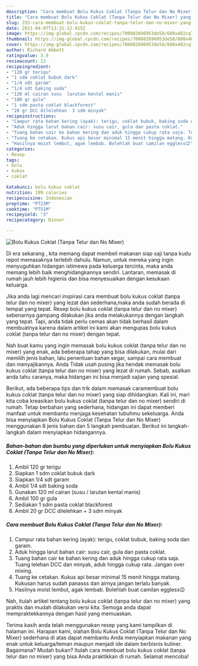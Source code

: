 ```yaml
---
description: "Cara membuat Bolu Kukus Coklat (Tanpa Telur dan No Mixer) yang enak dan Mudah Dibuat"
title: "Cara membuat Bolu Kukus Coklat (Tanpa Telur dan No Mixer) yang enak dan Mudah Dibuat"
slug: 255-cara-membuat-bolu-kukus-coklat-tanpa-telur-dan-no-mixer-yang-enak-dan-mudah-dibuat
date: 2021-04-07T13:31:12.915Z
image: https://img-global.cpcdn.com/recipes/700882696953de58/680x482cq70/bolu-kukus-coklat-tanpa-telur-dan-no-mixer-foto-resep-utama.jpg
thumbnail: https://img-global.cpcdn.com/recipes/700882696953de58/680x482cq70/bolu-kukus-coklat-tanpa-telur-dan-no-mixer-foto-resep-utama.jpg
cover: https://img-global.cpcdn.com/recipes/700882696953de58/680x482cq70/bolu-kukus-coklat-tanpa-telur-dan-no-mixer-foto-resep-utama.jpg
author: Richard Abbott
ratingvalue: 3.9
reviewcount: 13
recipeingredient:
- "120 gr terigu"
- "1 sdm coklat bubuk dark"
- "1/4 sdt garam"
- "1/4 sdt baking soda"
- "120 ml cairan susu  larutan kental manis"
- "100 gr gula"
- "1 sdm pasta coklat blackforest"
- "20 gr DCC dilelehkan  3 sdm minyak"
recipeinstructions:
- "Campur rata bahan kering (ayak): terigu, coklat bubuk, baking soda dan garam."
- "Aduk hingga larut bahan cair: susu cair, gula dan pasta coklat."
- "Tuang bahan cair ke bahan kering dan aduk hingga cukup rata saja. Tuang lelehan DCC dan minyak, aduk hingga cukup rata. Jangan over mixing."
- "Tuang ke cetakan. Kukus api besar minimal 15 menit hingga matang. Kukusan harus sudah panasss dan airnya jangan terlalu banyak."
- "Hasilnya moist lembut, agak lembab. Bolehlah buat camilan eggless😉"
categories:
- Resep
tags:
- bolu
- kukus
- coklat

katakunci: bolu kukus coklat 
nutrition: 199 calories
recipecuisine: Indonesian
preptime: "PT23M"
cooktime: "PT51M"
recipeyield: "3"
recipecategory: Dinner

---
```



![Bolu Kukus Coklat (Tanpa Telur dan No Mixer)](https://img-global.cpcdn.com/recipes/700882696953de58/680x482cq70/bolu-kukus-coklat-tanpa-telur-dan-no-mixer-foto-resep-utama.jpg)

Di era  sekarang , kita memang dapat membeli makanan siap saji tanpa kudu repot memasaknya terlebih dahulu. Namun, untuk mereka yang ingin menyuguhkan hidangan istimewa pada keluarga tercinta, maka anda memang lebih baik menghidangkannya sendiri. Lantaran, memasak di rumah jauh lebih higienis dan bisa menyesuaikan dengan kesukaan keluarga.

Jika anda lagi mencari inspirasi cara membuat bolu kukus coklat (tanpa telur dan no mixer) yang lezat dan sederhana,maka anda sudah berada di tempat yang tepat. Resep bolu kukus coklat (tanpa telur dan no mixer)  sebenarnya gampang dilakukan jika anda melakukannya dengan langkah yang tepat. Tapi, anda tidak perlu cemas akan tidak berhasil dalam membuatnya 
karena dalam artikel ini kami akan mengupas bolu kukus coklat (tanpa telur dan no mixer) dengan tepat.  



Nah buat kamu yang ingin memasak bolu kukus coklat (tanpa telur dan no mixer) yang enak, ada beberapa tahap yang bisa dilakukan, mulai dari memilih jenis bahan, lalu penentuan bahan segar, sampai cara membuat dan menyajikannya. Anda Tidak usah pusing jika hendak memasak bolu kukus coklat (tanpa telur dan no mixer) yang lezat di rumah. Sebab, asalkan anda  tahu caranya, maka hidangan ini bisa menjadi sajian yang spesial.

Berikut, ada beberapa tips dan trik dalam memasak caramembuat bolu kukus coklat (tanpa telur dan no mixer) yang siap dihidangkan. Kali ini, mari kita coba kreasikan bolu kukus coklat (tanpa telur dan no mixer) sendiri di rumah. Tetap berbahan yang sederhana, hidangan ini dapat memberi manfaat untuk membantu menjaga kesehatan tubuhmu sekeluarga. Anda bisa menyiapkan Bolu Kukus Coklat (Tanpa Telur dan No Mixer) menggunakan 8 jenis bahan dan 5 langkah pembuatan. Berikut ini langkah-langkah dalam menyiapkan hidangannya.

<!--inarticleads1-->

##### Bahan-bahan dan bumbu yang diperlukan untuk menyiapkan Bolu Kukus Coklat (Tanpa Telur dan No Mixer):

1. Ambil 120 gr terigu
1. Siapkan 1 sdm coklat bubuk dark
1. Siapkan 1/4 sdt garam
1. Ambil 1/4 sdt baking soda
1. Gunakan 120 ml cairan (susu / larutan kental manis)
1. Ambil 100 gr gula
1. Sediakan 1 sdm pasta coklat blackforest
1. Ambil 20 gr DCC dilelehkan + 3 sdm minyak




<!--inarticleads2-->

##### Cara membuat Bolu Kukus Coklat (Tanpa Telur dan No Mixer):

1. Campur rata bahan kering (ayak): terigu, coklat bubuk, baking soda dan garam.
1. Aduk hingga larut bahan cair: susu cair, gula dan pasta coklat.
1. Tuang bahan cair ke bahan kering dan aduk hingga cukup rata saja. Tuang lelehan DCC dan minyak, aduk hingga cukup rata. Jangan over mixing.
1. Tuang ke cetakan. Kukus api besar minimal 15 menit hingga matang. Kukusan harus sudah panasss dan airnya jangan terlalu banyak.
1. Hasilnya moist lembut, agak lembab. Bolehlah buat camilan eggless😉




Nah, itulah artikel tentang  bolu kukus coklat (tanpa telur dan no mixer)  yang praktis dan mudah dilakukan versi kita. Semoga anda dapat mempraktekkannya dengan hasil yang memuaskan. 

Terima kasih anda telah menggunakan resep yang kami tampilkan di halaman ini. Harapan kami, olahan  Bolu Kukus Coklat (Tanpa Telur dan No Mixer) sederhana di atas dapat membantu Anda menyiapkan makanan yang enak untuk keluarga/teman maupun menjadi ide dalam berbisnis kuliner. Bagaimana? Mudah bukan? Itulah cara membuat bolu kukus coklat (tanpa telur dan no mixer) yang bisa Anda praktikkan di rumah. Selamat mencoba!

